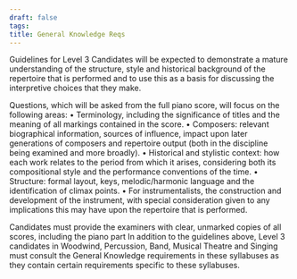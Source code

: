 ```yaml
---
draft: false
tags:
title: General Knowledge Reqs
---
```

Guidelines for Level 3 Candidates will be expected to demonstrate a mature understanding of the structure, style and historical background of the repertoire that is performed and to use this as a basis for discussing the interpretive choices that they make.

Questions, which will be asked from the full piano score, will focus on the following areas:
• Terminology, including the significance of titles and the meaning of all markings contained in the score.
• Composers: relevant biographical information, sources of influence, impact upon later generations of composers and repertoire output (both in the discipline being examined and more broadly).
• Historical and stylistic context: how each work relates to the period from which it arises, considering both its compositional style and the performance conventions of the time.
• Structure: formal layout, keys, melodic/harmonic language and the identification of climax points. • For instrumentalists, the construction and development of the instrument, with special
consideration given to any implications this may have upon the repertoire that is performed.

Candidates must provide the examiners with clear, unmarked copies of all scores, including the piano part In addition to the guidelines above, Level 3 candidates in Woodwind, Percussion, Band, Musical Theatre and Singing must consult the General Knowledge requirements in these syllabuses as they contain certain requirements specific to these syllabuses.
